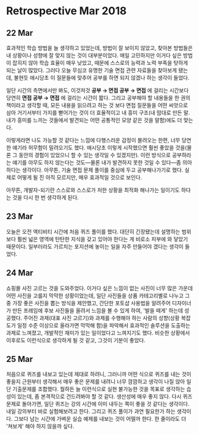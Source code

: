 # Retrospective Mar 2018

## 22 Mar

효과적인 학습 방법을 늘 생각하고 있었는데, 방법이 잘 보이지 않았고, 찾아본 방법들은 내 상황이나 성향에 잘 맞지 않는 것이 대부분이었다. 매일 고민하지만 이거다 싶은 방법이 잡히지 않아 학습 효율이 매우 낮았고, 때문에 스스로의 능력과 노력 부족을 탓하게 되는 날이 많았다. 그러다 오늘 무심코 유명한 기술 면접 관련 자료들을 찾아보게 됐는데, 불현듯 애시당초 이 질문들에 맞추어 공부를 하면 되지 않겠나 하는 생각이 들었다.

일단 시간의 측면에서만 봐도, 이것저것 **공부 &rarr; 면접 공부 &rarr; 면접** 에 걸리는 시간보다 당연히 **면접 공부 &rarr; 면접** 에 걸리는 시간이 짧다. 그리고 공부해야 할 내용들을 한 권의 책이라고 생각할 때, 모든 내용을 읽으려고 하는 것 보다 면접 질문들을 어떤 씨앗으로 삼아 거기서부터 가지를 뻗어가는 것이 더 효율적이고 내 흥미 구조(내 맘대로 만든 말. 내가 흥미를 느끼는 것들에서 발견되는 어떤 공통적인 모양 같은 것을 말함)에도 더 맞는다.

이렇게라면 나도 가능할 것 같다는 느낌에 다행스러운 감정이 몰려오는 한편, 너무 당연한 얘기라 허무함이 밀려오기도 했다. 애시당초 이렇게 시작했으면 훨씬 좋았을 것을(물론 그 동안의 경험이 있었으니 할 수 있는 생각일 수 있겠지만). 이런 방식으로 공부하라는 얘기를 아무도 하지 않는다는 것도&mdash;물론 내가 발견하지 못한 것일 수 있다&mdash;좀 의아하다는 생각이다. 아무튼, 기술 면접 문제 풀이를 중심에 두고 공부해나가기로 했다. 실제로 어떻게 될 진 아직 모르지만, 매우 효과적일 것으로 보인다.

아무튼, 개발자-되기란 스스로와 스스로가 처한 상황을 최적화 해나가는 일이기도 하다는 것을 다시 한 번 생각하게 된다.

## 23 Mar

오늘은 오전 액티비티 시간에 처음 퀴즈 풀이를 했다. 대단히 긴장됐는데 설명하는 범위 보다 훨씬 넓은 영역에 탄탄한 지식을 갖고 있어야 한다는 게 비로소 피부에 와 닿았기 때문이다. 일부러라도 가르치는 포지션에 놓이는 일을 자주 만들어야 겠다는 생각이 들었다.

## 24 Mar

쇼핑몰 사진 고르는 것을 도와주었다. 이거다 싶은 느낌이 없는 사진이 너무 많은 가운데 어떤 사진을 고를지 막막한 상황이었는데, 일단 사진들을 상품 카테고리별로 나누고 그 중 가장 좋은 사진을 뽑는 방식을 제안했고, 간단한 포토샵 사용법을 알려주어 디자이너가 만든 프레임에 후보 사진들을 올려서 느낌을 볼 수 있게 하여, '발을 떼게' 하는데 성공했다. 주어진 과제(대표 사진 고르기)와 과제를 수행해야 하는 사람의 성향(상황 복잡도가 일정 수준 이상으로 올라가면 막막해 함)을 파악해서 효과적인 솔루션을 도출하는 과제로 느껴졌고, 개발적인 재미가 있는 일이었다고 느껴지기도 했다. 비슷한 상황에서 이후로도 이런식으로 생각하게 될 것 같고, 그것이 기분이 좋았다.

## 25 Mar

처음으로 퀴즈를 내보고 있는데 제대로 하려니, 그러니까 어떤 식으로 퀴즈를 내는 것이 좋을지 근원부터 생각해서 매우 좋은 문제를 내려니 너무 깜깜하고 생각이 나질 않아 일단 기출문제를 조합했다. 뭘하든 늘 이런식으로 실현 불가능한 것을 목표로 생각하는 습성이 있는데, 좀 본격적으로 건드려봐야 할 것 같다. 생산성에 매우 좋지 않다. 다시 퀴즈 문제로 돌아가면, 일단 퀴즈는 강의 시간에 이미 내두는 쪽이 좋을 것 같다는 생각이다. 내일 강의부터 바로 실험해보려고 한다. 그리고 퀴즈 풀이가 과연 필요한가 하는 생각이다. 그보다 남는 시간에 가벼운 실습 예제를 내보는 것이 어떨까 한다. 한 줄이라도 더 '쳐보게' 해야 하지 않을까 싶다.
